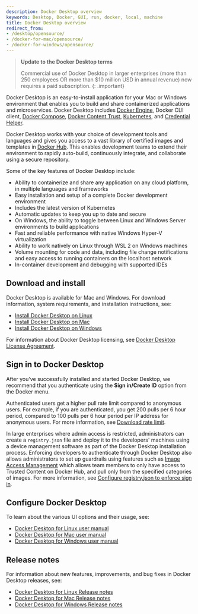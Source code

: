 ```yaml
---
description: Docker Desktop overview
keywords: Desktop, Docker, GUI, run, docker, local, machine
title: Docker Desktop overview
redirect_from:
- /desktop/opensource/
- /docker-for-mac/opensource/
- /docker-for-windows/opensource/
---
```


> **Update to the Docker Desktop terms**
>
> Commercial use of Docker Desktop in larger enterprises (more than 250
> employees OR more than $10 million USD in annual revenue) now requires a paid
> subscription.
{: .important}

Docker Desktop is an easy-to-install application for your Mac or Windows environment
that enables you to build and share containerized applications and microservices.
Docker Desktop includes [Docker Engine](../engine/index.md), Docker CLI client,
[Docker Compose](../compose/index.md), [Docker Content Trust](../engine/security/trust/index.md),
[Kubernetes](https://github.com/kubernetes/kubernetes/), and
[Credential Helper](https://github.com/docker/docker-credential-helpers/).

Docker Desktop works with your choice of development tools and languages and
gives you access to a vast library of certified images and templates in
[Docker Hub](https://hub.docker.com/). This enables development teams to extend
their environment to rapidly auto-build, continuously integrate, and collaborate
using a secure repository.

Some of the key features of Docker Desktop include:

* Ability to containerize and share any application on any cloud platform, in multiple languages and frameworks
* Easy installation and setup of a complete Docker development environment
* Includes the latest version of Kubernetes
* Automatic updates to keep you up to date and secure
* On Windows, the ability to toggle between Linux and Windows Server environments to build applications
* Fast and reliable performance with native Windows Hyper-V virtualization
* Ability to work natively on Linux through WSL 2 on Windows machines
* Volume mounting for code and data, including file change notifications and easy access to running containers on the localhost network
* In-container development and debugging with supported IDEs

## Download and install

Docker Desktop is available for Mac and Windows. For download information, system requirements, and installation instructions, see:


* [Install Docker Desktop on Linux](linux/install.md)
* [Install Docker Desktop on Mac](mac/install.md)
* [Install Docker Desktop on Windows](windows/install.md)

For information about Docker Desktop licensing, see [Docker Desktop License Agreement](../subscription/index.md#docker-desktop-license-agreement).

## Sign in to Docker Desktop

After you’ve successfully installed and started Docker Desktop, we recommend
that you authenticate using the **Sign in/Create ID** option from the Docker
menu.

Authenticated users get a higher pull rate limit compared to anonymous users. For example, if you are authenticated, you get 200 pulls per 6 hour period, compared to 100 pulls per 6 hour period per IP address for anonymous users. For more information, see [Download rate limit](../docker-hub/download-rate-limit.md).

In large enterprises where admin access is restricted, administrators can create
a `registry.json` file and deploy it to the developers' machines using a device
management software as part of the Docker Desktop installation process. Enforcing developers to authenticate through Docker Desktop also allows
administrators to set up guardrails using features such as
[Image Access Management](../docker-hub/image-access-management.md) which allows team
members to only have access to Trusted Content on Docker Hub, and pull only from
the specified categories of images. For more information, see
[Configure registry.json to enforce sign in](../docker-hub/configure-sign-in.md).

## Configure Docker Desktop

To learn about the various UI options and their usage, see:

* [Docker Desktop for Linux user manual](linux/index.md)
* [Docker Desktop for Mac user manual](mac/index.md)
* [Docker Desktop for Windows user manual](windows/index.md)

## Release notes

For information about new features, improvements, and bug fixes in Docker Desktop releases, see:

* [Docker Desktop for Linux Release notes](linux/release-notes/index.md)
* [Docker Desktop for Mac Release notes](mac/release-notes/index.md)
* [Docker Desktop for Windows Release notes](windows/release-notes/index.md)
